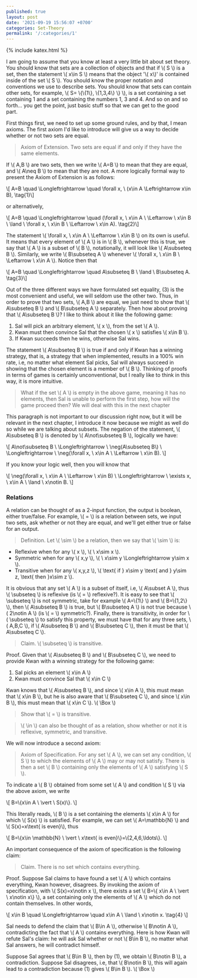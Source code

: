 ```yaml
---
published: true
layout: post
date: '2021-09-19 15:56:07 +0700'
categories: Set-Theory
permalink: '/:categories/1'
---
```

{% include katex.html %}

I am going to assume that you know at least a very little bit about set theory. You should know that sets are a collection of objects and that if \\( S \\) is a set, then the statement \\( x\in S \\) means that the object '\\( x\\)' is contained inside of the set \\( S \\). You should know the proper notation and conventions we use to describe sets. You should know that sets can contain other sets, for example, \\( S= \\{\\{1\\}, \\{1,3,4\\} \\} \\), is a set containing a set containing 1 and a set containing the numbers 1, 3 and 4. And so on and so forth... you get the point, just basic stuff so that we can get to the good part.

First things first, we need to set up some ground rules, and by that, I mean axioms. The first axiom I'd like to introduce will give us a way to decide whether or not two sets are equal.

> Axiom of Extension. Two sets are equal if and only if they have the same elements.

If \\( A,B \\) are two sets, then we write \\( A=B \\) to mean that they are equal, and \\( A\neq B \\) to mean that they are not. A more logically formal way to present the Axiom of Extension is as follows:

\\[ A=B \quad \Longleftrightarrow \quad \forall x, \ (x\in A \Leftrightarrow x\in B), \tag{1}\\]

or alternatively,

\\[ A=B \quad \Longleftrightarrow \quad (\forall x, \ x\in A \ \Leftarrow \ x\in B \ \land \ \forall x, \ x\in B \ \Leftarrow \ x\in A). \tag{2}\\]

The statement \\( \forall x, \ x\in A \ \Leftarrow \ x\in B \\) on its own is useful. It means that every element of \\( A \\) is in \\( B \\), whenever this is true, we say that \\( A \\) is a subset of \\( B \\), notationally, it will look like \\( A\subseteq B \\). Similarly, we write \\( B\subseteq A \\) whenever \\( \forall x, \ x\in B \ \Leftarrow \ x\in A \\). Notice then that

\\[ A=B \quad \Longleftrightarrow \quad A\subseteq B \ \land \ B\subseteq A. \tag{3}\\]

Out of the three different ways we have formulated set equality, (3) is the most convenient and useful, we will seldom use the other two. Thus, in order to prove that two sets, \\( A,B \\) are equal, we just need to show that \\( A\subseteq B \\) and \\( B\subseteq A \\) separately. Then how about proving that \\( A\subseteq B \\)? I like to think about it like the following game:

1. Sal will pick an arbitrary element, \\( x \\), from the set \\( A \\).
2. Kwan must then convince Sal that the chosen \\( x \\) satisfies \\( x\in B \\).
3. If Kwan succeeds then he wins, otherwise Sal wins.

The statement \\( A\subseteq B \\) is true if and only if Kwan has a winning strategy, that is, a strategy that when implemented, results in a 100% win rate, i.e, no matter what element Sal picks, Sal will always succeed in showing that the chosen element is a member of \\( B \\). Thinking of proofs in terms of games is certainly unconventional, but I really like to think in this way, it is more intuitive.

> What if the set \\( A \\) is empty in the above game, meaning it has no elements, then Sal is unable to perform the first step, how will the game proceed then? We will deal with this in the next chapter

This paragraph is not important to our discussion right now, but it will be relevant in the next chapter, I introduce it now because we might as well do so while we are talking about subsets. The negation of the statement, \\( A\subseteq B \\) is denoted by \\( A\not\subseteq B \\), logically we have:

\\[ A\not\subseteq B \ \Longleftrightarrow \ \neg(A\subseteq B\\) \ \Longleftrightarrow \ \neg(\forall x, \ x\in A \ \Leftarrow \ x\in B). \\]

If you know your logic well, then you will know that

\\[ \neg(\forall x, \ x\in A \ \Leftarrow \ x\in B) \ \Longleftrightarrow \ \exists x, \ x\in A \ \land \ x\notin B. \\]

### Relations

A relation can be thought of as a 2-input function, the output is boolean, either true/false. For example, \\( = \\) is a relation between sets, we input two sets, ask whether or not they are equal, and we'll get either true or false for an output.

> Definition. Let \\( \sim \\) be a relation, then we say that \\( \sim \\) is:
- Reflexive when for any \\( x \\), \\( \ x\sim x \\).
- Symmetric when for any \\( x,y \\), \\( \ x\sim y \Longleftrightarrow y\sim x \\).
- Transitive when for any \\( x,y,z \\), \\( \text{ if } x\sim y \text{ and } y\sim z, \text{ then }x\sim z \\).

It is obvious that any set \\( A \\) is a subset of itself, i.e, \\( A\subset A \\), thus \\( \subseteq \\) is reflexive (is \\( = \\) reflexive?). It is easy to see that \\( \subseteq \\) is not symmetric, take for example \\( A=\\{1\\} \\) and \\( B=\\{1,2\\} \\), then \\( A\subseteq B \\) is true, but \\( B\subseteq A \\) is not true because \\( 2\notin A \\) (is \\( = \\) symmetric?). Finally, there is transitivity, in order for \\( \subseteq \\) to satisfy this property, we must have that for any three sets, \\( A,B,C \\), if \\( A\subseteq B \\) and \\( B\subseteq C \\), then it must be that \\( A\subseteq C \\). 

> Claim. \\( \subseteq \\) is transitive.

Proof. Given that \\( A\subseteq B \\) and \\( B\subseteq C \\), we need to provide Kwan with a winning strategy for the following game:

1. Sal picks an element \\( x\in A \\)
2. Kwan must convince Sal that \\( x\in C \\)

Kwan knows that \\( A\subseteq B \\), and since \\( x\in A \\), this must mean that \\( x\in B \\), but he is also aware that \\( B\subseteq C \\), and since \\( x\in B \\), this must mean that \\( x\in C \\). \\( \Box \\)

> Show that \\( = \\) is transitive.

> \\( \in \\) can also be thought of as a relation, show whether or not it is reflexive, symmetric, and transitive. 

We will now introduce a second axiom:

> Axiom of Specification. For any set \\( A \\), we can set any condition, \\( S \\) to which the elements of \\( A \\) may or may not satisfy. There is then a set \\( B \\) containing only the elements of \\( A \\) satisfying \\( S \\).

To indicate a \\( B \\) obtained from some set \\( A \\) and condition \\( S \\) via the above axiom, we write

\\[ B=\\{x\in A \ \vert \ S(x)\\}. \\]

This literally reads, \\( B \\) is a set containing the elements \\( x\in A \\) for which \\( S(x) \\) is satisfied. For example, we can set \\( A=\mathbb{N} \\) and \\( S(x)=x\text{ is even}\\), thus

\\[ B=\\{x\in \mathbb{N} \ \vert \ x\text{ is even}\\}=\\{2,4,6,\ldots\\}. \\]

An important consequence of the axiom of specification is the following claim:

> Claim. There is no set which contains everything.

Proof. Suppose Sal claims to have found a set \\( A \\) which contains everything, Kwan however, disagrees. By invoking the axiom of specification, with \\( S(x)=x\notin x \\), there exists a set \\( B=\\{ x\in A \ \vert \ x\notin x\\} \\), a set containing only the elements of \\( A \\) which do not contain themselves. In other words,

\\[ x\in B \quad \Longleftrightarrow \quad x\in A \ \land \ x\notin x. \tag{4} \\]

Sal needs to defend the claim that \\( B\in A \\), otherwise \\( B\notin A \\), contradicting the fact that \\( A \\) contains everything. Here is how Kwan will refute Sal's claim: he will ask Sal whether or not \\( B\in B \\), no matter what Sal answers, he will contradict himself. 

Suppose Sal agrees that \\( B\in B \\), then by (1), we obtain \\( B\notin B \\), a contradiction. Suppose Sal disagrees, i.e, that \\( B\notin B \\), this will again lead to a contradiction because (1) gives \\( B\in B \\). \\( \Box \\)
